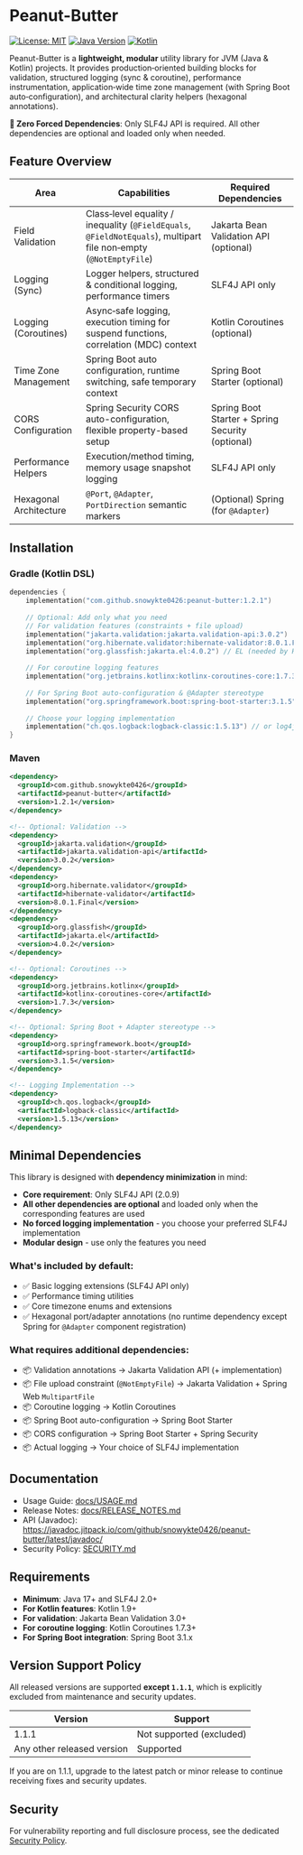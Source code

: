 # Peanut-Butter

[![License: MIT](https://img.shields.io/badge/License-MIT-yellow.svg)](https://opensource.org/licenses/MIT)
[![Java Version](https://img.shields.io/badge/Java-17+-blue.svg)](https://openjdk.java.net/)
[![Kotlin](https://img.shields.io/badge/Kotlin-1.9.25-purple.svg)](https://kotlinlang.org/)

Peanut-Butter is a **lightweight, modular** utility library for JVM (Java & Kotlin) projects. It provides production‑oriented building blocks for validation, structured logging (sync & coroutine), performance instrumentation, application‑wide time zone management (with Spring Boot auto‑configuration), and architectural clarity helpers (hexagonal annotations).

**🚀 Zero Forced Dependencies**: Only SLF4J API is required. All other dependencies are optional and loaded only when needed.

## Feature Overview

| Area | Capabilities | Required Dependencies |
|------|--------------|----------------------|
| Field Validation | Class‑level equality / inequality (`@FieldEquals`, `@FieldNotEquals`), multipart file non‑empty (`@NotEmptyFile`) | Jakarta Bean Validation API (optional) |
| Logging (Sync) | Logger helpers, structured & conditional logging, performance timers | SLF4J API only |
| Logging (Coroutines) | Async‑safe logging, execution timing for suspend functions, correlation (MDC) context | Kotlin Coroutines (optional) |
| Time Zone Management | Spring Boot auto configuration, runtime switching, safe temporary context | Spring Boot Starter (optional) |
| CORS Configuration | Spring Security CORS auto-configuration, flexible property-based setup | Spring Boot Starter + Spring Security (optional) |
| Performance Helpers | Execution/method timing, memory usage snapshot logging | SLF4J API only |
| Hexagonal Architecture | `@Port`, `@Adapter`, `PortDirection` semantic markers | (Optional) Spring (for `@Adapter`) |

## Installation

### Gradle (Kotlin DSL)
```kotlin
dependencies {
    implementation("com.github.snowykte0426:peanut-butter:1.2.1")
    
    // Optional: Add only what you need
    // For validation features (constraints + file upload)
    implementation("jakarta.validation:jakarta.validation-api:3.0.2")
    implementation("org.hibernate.validator:hibernate-validator:8.0.1.Final")
    implementation("org.glassfish:jakarta.el:4.0.2") // EL (needed by Hibernate Validator)
    
    // For coroutine logging features
    implementation("org.jetbrains.kotlinx:kotlinx-coroutines-core:1.7.3")
    
    // For Spring Boot auto-configuration & @Adapter stereotype
    implementation("org.springframework.boot:spring-boot-starter:3.1.5")
    
    // Choose your logging implementation
    implementation("ch.qos.logback:logback-classic:1.5.13") // or log4j2, etc.
}
```

### Maven
```xml
<dependency>
  <groupId>com.github.snowykte0426</groupId>
  <artifactId>peanut-butter</artifactId>
  <version>1.2.1</version>
</dependency>

<!-- Optional: Validation -->
<dependency>
  <groupId>jakarta.validation</groupId>
  <artifactId>jakarta.validation-api</artifactId>
  <version>3.0.2</version>
</dependency>
<dependency>
  <groupId>org.hibernate.validator</groupId>
  <artifactId>hibernate-validator</artifactId>
  <version>8.0.1.Final</version>
</dependency>
<dependency>
  <groupId>org.glassfish</groupId>
  <artifactId>jakarta.el</artifactId>
  <version>4.0.2</version>
</dependency>

<!-- Optional: Coroutines -->
<dependency>
  <groupId>org.jetbrains.kotlinx</groupId>
  <artifactId>kotlinx-coroutines-core</artifactId>
  <version>1.7.3</version>
</dependency>

<!-- Optional: Spring Boot + Adapter stereotype -->
<dependency>
  <groupId>org.springframework.boot</groupId>
  <artifactId>spring-boot-starter</artifactId>
  <version>3.1.5</version>
</dependency>

<!-- Logging Implementation -->
<dependency>
  <groupId>ch.qos.logback</groupId>
  <artifactId>logback-classic</artifactId>
  <version>1.5.13</version>
</dependency>
```

## Minimal Dependencies

This library is designed with **dependency minimization** in mind:

- **Core requirement**: Only SLF4J API (2.0.9)
- **All other dependencies are optional** and loaded only when the corresponding features are used
- **No forced logging implementation** - you choose your preferred SLF4J implementation
- **Modular design** - use only the features you need

### What's included by default:
- ✅ Basic logging extensions (SLF4J API only)
- ✅ Performance timing utilities
- ✅ Core timezone enums and extensions
- ✅ Hexagonal port/adapter annotations (no runtime dependency except Spring for `@Adapter` component registration)

### What requires additional dependencies:
- 📦 Validation annotations → Jakarta Validation API (+ implementation)
- 📦 File upload constraint (`@NotEmptyFile`) → Jakarta Validation + Spring Web `MultipartFile`
- 📦 Coroutine logging → Kotlin Coroutines
- 📦 Spring Boot auto-configuration → Spring Boot Starter
- 📦 CORS configuration → Spring Boot Starter + Spring Security
- 📦 Actual logging → Your choice of SLF4J implementation

## Documentation

- Usage Guide: [docs/USAGE.md](docs/USAGE.md)
- Release Notes: [docs/RELEASE_NOTES.md](docs/RELEASE_NOTES.md)
- API (Javadoc): https://javadoc.jitpack.io/com/github/snowykte0426/peanut-butter/latest/javadoc/
- Security Policy: [SECURITY.md](SECURITY.md)

## Requirements

- **Minimum**: Java 17+ and SLF4J 2.0+
- **For Kotlin features**: Kotlin 1.9+
- **For validation**: Jakarta Bean Validation 3.0+
- **For coroutine logging**: Kotlin Coroutines 1.7.3+
- **For Spring Boot integration**: Spring Boot 3.1.x

## Version Support Policy
All released versions are supported **except `1.1.1`**, which is explicitly excluded from maintenance and security updates.

| Version | Support |
|---------|---------|
| 1.1.1 | Not supported (excluded) |
| Any other released version | Supported |

If you are on 1.1.1, upgrade to the latest patch or minor release to continue receiving fixes and security updates.

## Security
For vulnerability reporting and full disclosure process, see the dedicated [Security Policy](SECURITY.md).